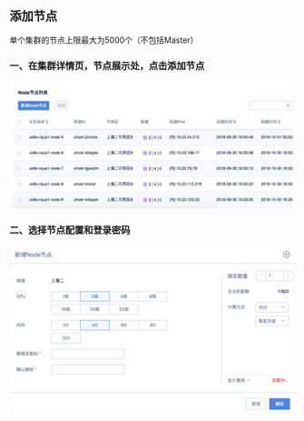 
## 添加节点

单个集群的节点上限最大为5000个（不包括Master）

### 一、在集群详情页，节点展示处，点击添加节点

![](/images/userguide/addnode1.png)

### 二、选择节点配置和登录密码

![](/images/userguide/addnode2.png)
